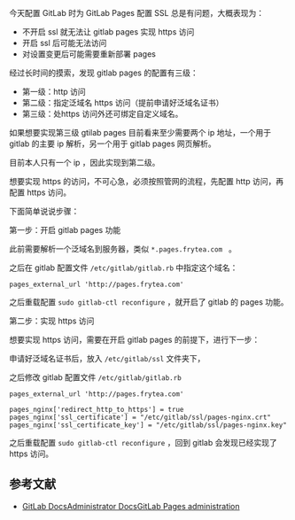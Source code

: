 今天配置 GitLab 时为 GitLab Pages 配置 SSL 总是有问题，大概表现为：

- 不开启 ssl 就无法让 gitlab pages 实现 https 访问
- 开启 ssl 后可能无法访问
- 对设置变更后可能需要重新部署 pages

经过长时间的摸索，发现 gitlab pages 的配置有三级：

- 第一级：http 访问
- 第二级：指定泛域名 https 访问（提前申请好泛域名证书）
- 第三级：处https 访问外还可绑定自定义域名。

如果想要实现第三级 gtilab pages 目前看来至少需要两个 ip 地址，一个用于 gitlab 的主要 ip 解析，另一个用于 gitlab pages 网页解析。

目前本人只有一个 ip ，因此实现到第二级。

想要实现 https 的访问，不可心急，必须按照管网的流程，先配置 http 访问，再配置 https 访问。

下面简单说说步骤：

第一步：开启 gitlab pages 功能

此前需要解析一个泛域名到服务器，类似 `*.pages.frytea.com ` 。

之后在 gitlab 配置文件 `/etc/gitlab/gitlab.rb` 中指定这个域名：

```
pages_external_url 'http://pages.frytea.com'
```

之后重载配置 `sudo gitlab-ctl reconfigure` ，就开启了 gitlab 的 pages 功能。

第二步：实现 https 访问

想要实现 https 访问，需要在开启 gitlab pages 的前提下，进行下一步：

申请好泛域名证书后，放入 `/etc/gitlab/ssl` 文件夹下，

之后修改 gitlab 配置文件 `/etc/gitlab/gitlab.rb`

```
pages_external_url 'http://pages.frytea.com'

pages_nginx['redirect_http_to_https'] = true
pages_nginx['ssl_certificate'] = "/etc/gitlab/ssl/pages-nginx.crt"
pages_nginx['ssl_certificate_key'] = "/etc/gitlab/ssl/pages-nginx.key"
```
之后重载配置 `sudo gitlab-ctl reconfigure` ，回到 gitlab 会发现已经实现了 https 访问。

## 参考文献

- [GitLab DocsAdministrator DocsGitLab Pages administration](https://docs.gitlab.com/ee/administration/pages/)
